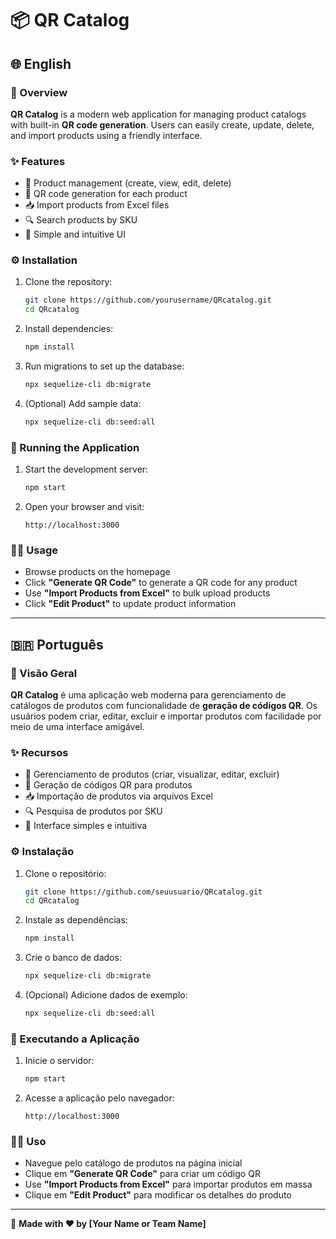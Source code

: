 # 📦 QR Catalog

## 🌐 English

### 📖 Overview
**QR Catalog** is a modern web application for managing product catalogs with built-in **QR code generation**. Users can easily create, update, delete, and import products using a friendly interface.

### ✨ Features
- 📝 Product management (create, view, edit, delete)
- 📎 QR code generation for each product
- 📥 Import products from Excel files
- 🔍 Search products by SKU
- 🧭 Simple and intuitive UI

### ⚙️ Installation
1. Clone the repository:
   ```bash
   git clone https://github.com/yourusername/QRcatalog.git
   cd QRcatalog
   ```

2. Install dependencies:
   ```bash
   npm install
   ```

3. Run migrations to set up the database:
   ```bash
   npx sequelize-cli db:migrate
   ```

4. (Optional) Add sample data:
   ```bash
   npx sequelize-cli db:seed:all
   ```

### 🚀 Running the Application
1. Start the development server:
   ```bash
   npm start
   ```

2. Open your browser and visit:
   ```
   http://localhost:3000
   ```

### 🧑‍💻 Usage
- Browse products on the homepage
- Click **"Generate QR Code"** to generate a QR code for any product
- Use **"Import Products from Excel"** to bulk upload products
- Click **"Edit Product"** to update product information

---

## 🇧🇷 Português

### 📖 Visão Geral
**QR Catalog** é uma aplicação web moderna para gerenciamento de catálogos de produtos com funcionalidade de **geração de códigos QR**. Os usuários podem criar, editar, excluir e importar produtos com facilidade por meio de uma interface amigável.

### ✨ Recursos
- 📝 Gerenciamento de produtos (criar, visualizar, editar, excluir)
- 📎 Geração de códigos QR para produtos
- 📥 Importação de produtos via arquivos Excel
- 🔍 Pesquisa de produtos por SKU
- 🧭 Interface simples e intuitiva

### ⚙️ Instalação
1. Clone o repositório:
   ```bash
   git clone https://github.com/seuusuario/QRcatalog.git
   cd QRcatalog
   ```

2. Instale as dependências:
   ```bash
   npm install
   ```

3. Crie o banco de dados:
   ```bash
   npx sequelize-cli db:migrate
   ```

4. (Opcional) Adicione dados de exemplo:
   ```bash
   npx sequelize-cli db:seed:all
   ```

### 🚀 Executando a Aplicação
1. Inicie o servidor:
   ```bash
   npm start
   ```

2. Acesse a aplicação pelo navegador:
   ```
   http://localhost:3000
   ```

### 🧑‍💻 Uso
- Navegue pelo catálogo de produtos na página inicial
- Clique em **"Generate QR Code"** para criar um código QR
- Use **"Import Products from Excel"** para importar produtos em massa
- Clique em **"Edit Product"** para modificar os detalhes do produto

---

🔗 **Made with ❤️ by [Your Name or Team Name]**

